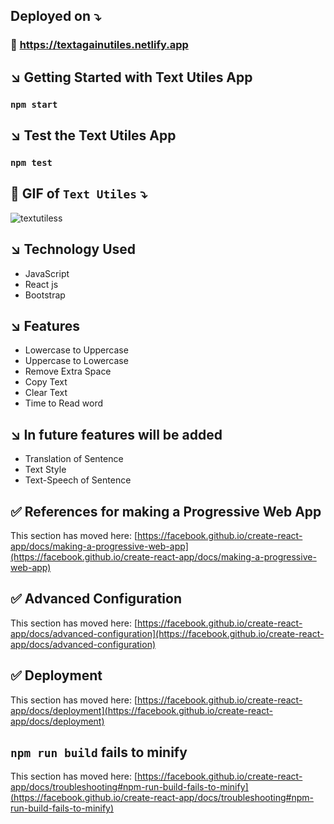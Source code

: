 ## Deployed on ⤵️
### :link: https://textagainutiles.netlify.app
## ↘️ Getting Started with  Text Utiles App
### `npm start`

## ↘️ Test the Text Utiles App
### `npm test`

## 🎥 GIF of ```Text Utiles``` ⤵️
   ![textutiless](https://user-images.githubusercontent.com/111180448/223946448-a2c414b3-0250-4c44-89a3-8982704acbd5.gif)


## ↘️ Technology Used
   + JavaScript
   + React js
   + Bootstrap

## ↘️ Features
   + Lowercase to Uppercase 
   + Uppercase to Lowercase
   + Remove Extra Space
   + Copy Text 
   + Clear Text
   + Time to Read word 

## ↘️ In future features will be added
   + Translation of Sentence
   + Text Style 
   + Text-Speech of Sentence


## :white_check_mark: References for making a Progressive Web App

This section has moved here: [https://facebook.github.io/create-react-app/docs/making-a-progressive-web-app](https://facebook.github.io/create-react-app/docs/making-a-progressive-web-app)

## :white_check_mark: Advanced Configuration

This section has moved here: [https://facebook.github.io/create-react-app/docs/advanced-configuration](https://facebook.github.io/create-react-app/docs/advanced-configuration)

## :white_check_mark: Deployment

This section has moved here: [https://facebook.github.io/create-react-app/docs/deployment](https://facebook.github.io/create-react-app/docs/deployment)

## `npm run build` fails to minify

This section has moved here: [https://facebook.github.io/create-react-app/docs/troubleshooting#npm-run-build-fails-to-minify](https://facebook.github.io/create-react-app/docs/troubleshooting#npm-run-build-fails-to-minify)
